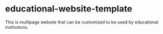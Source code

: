 # educational-website-template
This is multipage website that can be customized to be used by educational institutions.
